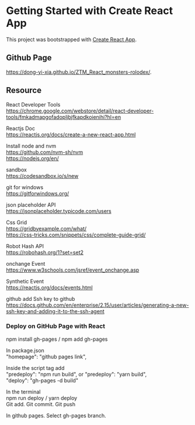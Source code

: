 # Getting Started with Create React App
This project was bootstrapped with [Create React App](https://github.com/facebook/create-react-app).

## Github Page
https://dong-yi-xia.github.io/ZTM_React_monsters-rolodex/.

## Resource
React Developer Tools<br>
https://chrome.google.com/webstore/detail/react-developer-tools/fmkadmapgofadopljbjfkapdkoienihi?hl=en<br>

Reactjs Doc<br>
https://reactjs.org/docs/create-a-new-react-app.html<br>

Install node and nvm<br>
https://github.com/nvm-sh/nvm<br>
https://nodejs.org/en/<br>

sandbox<br>
https://codesandbox.io/s/new<br>

git for windows<br>
https://gitforwindows.org/<br>

json placeholder API<br>
https://jsonplaceholder.typicode.com/users<br>

Css Grid<br>
https://gridbyexample.com/what/<br>
https://css-tricks.com/snippets/css/complete-guide-grid/<br>

Robot Hash API<br>
https://robohash.org/1?set=set2<br>

onchange Event<br>
https://www.w3schools.com/jsref/event_onchange.asp<br>

Synthetic Event<br>
https://reactjs.org/docs/events.html<br>

github add Ssh key to github<br>
https://docs.github.com/en/enterprise/2.15/user/articles/generating-a-new-ssh-key-and-adding-it-to-the-ssh-agent<br>


### Deploy on GitHub Page with React
npm install gh-pages / npm add gh-pages <br>

In package.json <br>
    "homepage": "github pages link", <br>

Inside the script tag add <br>
    "predeploy": "npm run build",  or  "predeploy": "yarn build", <br>
    "deploy": "gh-pages -d build"  <br>

In the terminal <br>
    npm run deploy / yarn deploy <br>
    Git add. Git commit. Git push<br>

In github pages. Select gh-pages branch. <br>
